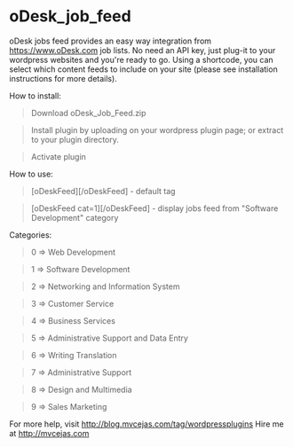 oDesk_job_feed
==============

oDesk jobs feed provides an easy way integration from https://www.oDesk.com job lists. No need an API key, just plug-it to your wordpress websites and you're ready to go. Using a shortcode, you can select which content feeds to include on your site (please see installation instructions for more details).


How to install:

> Download oDesk_Job_Feed.zip

> Install plugin by uploading on your wordpress plugin page; or extract to your plugin directory.

> Activate plugin


How to use:

> [oDeskFeed][/oDeskFeed] - default tag

> [oDeskFeed cat=1][/oDeskFeed] - display jobs feed from "Software Development" category


Categories:

> 0 => Web Development

> 1 => Software Development

> 2 => Networking and Information System

> 3 => Customer Service

> 4 => Business Services

> 5 => Administrative Support and Data Entry

> 6 => Writing Translation

> 7 => Administrative Support

> 8 => Design and Multimedia

> 9 => Sales Marketing


For more help, visit http://blog.mvcejas.com/tag/wordpressplugins
Hire me at http://mvcejas.com



